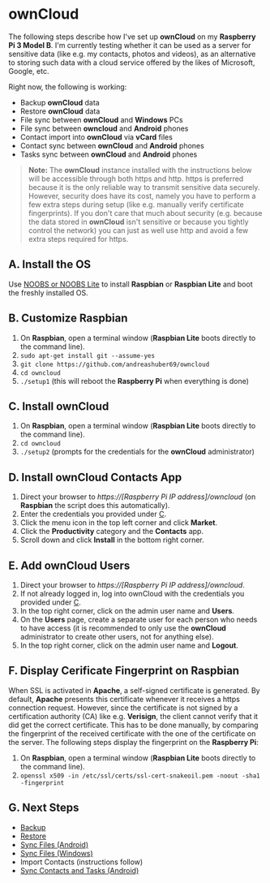 # ownCloud
The following steps describe how I've set up **ownCloud** on my **Raspberry Pi 3 Model B**. I'm currently testing
whether it can be used as a server for sensitive data (like e.g. my contacts, photos and videos), as an alternative
to storing such data with a cloud service offered by the likes of Microsoft, Google, etc.

Right now, the following is working:
- Backup **ownCloud** data
- Restore **ownCloud** data
- File sync between **ownCloud** and **Windows** PCs
- File sync between **owncloud** and **Android** phones
- Contact import into **ownCloud** via **vCard** files
- Contact sync between **ownCloud** and **Android** phones
- Tasks sync between **ownCloud** and **Android** phones

> **Note:** The **ownCloud** instance installed with the instructions below will be accessible through both https and
> http. https is preferred because it is the only reliable way
> to transmit sensitive data securely. However, security does have its cost, namely you have to perform a few extra
> steps during setup (like e.g. manually verify certificate fingerprints). If you don't care that much about security
> (e.g. because the data stored in **ownCloud** isn't sensitive or because you tightly control the network) you can just
> as well use http and avoid a few extra steps required for https.

## A. Install the OS
Use [NOOBS or NOOBS Lite](https://www.raspberrypi.org/downloads/noobs/) to install **Raspbian** or **Raspbian Lite**
and boot the freshly installed OS.

## B. Customize Raspbian
1. On **Raspbian**, open a terminal window (**Raspbian Lite** boots directly to the command line).
2. `sudo apt-get install git --assume-yes`
3. `git clone https://github.com/andreashuber69/owncloud`
4. `cd owncloud`
5. `./setup1` (this will reboot the **Raspberry Pi** when everything is done)

## C. Install ownCloud
1. On **Raspbian**, open a terminal window (**Raspbian Lite** boots directly to the command line).
2. `cd owncloud`
3. `./setup2` (prompts for the credentials for the **ownCloud** administrator)

## D. Install ownCloud Contacts App
1. Direct your browser to *https://[Raspberry Pi IP address]/owncloud* (on **Raspbian** the script does this
   automatically).
2. Enter the credentials you provided under [C](#c-install-owncloud).
3. Click the menu icon in the top left corner and click **Market**.
4. Click the **Productivity** category and the **Contacts** app.
5. Scroll down and click **Install** in the bottom right corner.

## E. Add ownCloud Users
1. Direct your browser to *https://[Raspberry Pi IP address]/owncloud*.
2. If not already logged in, log into ownCloud with the credentials you provided under [C](#c-install-owncloud).
3. In the top right corner, click on the admin user name and **Users**.
4. On the **Users** page, create a separate user for each person who needs to have access (it is recommended to only
   use the **ownCloud** administrator to create other users, not for anything else).
5. In the top right corner, click on the admin user name and **Logout**.

## F. Display Cerificate Fingerprint on Raspbian
When SSL is activated in **Apache**, a self-signed certificate is generated. By default, **Apache** presents this
certificate whenever it receives a https connection request. However, since the certificate is not signed by a
certification authority (CA) like e.g. **Verisign**, the client cannot verify that it did get the correct
certificate. This has to be done manually, by comparing the fingerprint of the received certificate with the one
of the certificate on the server. The following steps display the fingerprint on the **Raspberry Pi**:
1. On **Raspbian**, open a terminal window (**Raspbian Lite** boots directly to the command line).
2. `openssl x509 -in /etc/ssl/certs/ssl-cert-snakeoil.pem -noout -sha1 -fingerprint`

## G. Next Steps
- [Backup](doc/backup.md)
- [Restore](doc/restore.md)
- [Sync Files (Android)](doc/sync-files-android.md)
- [Sync Files (Windows)](doc/sync-files-windows.md)
- Import Contacts (instructions follow)
- [Sync Contacts and Tasks (Android)](doc/sync-contacts-and-tasks-android.md)
